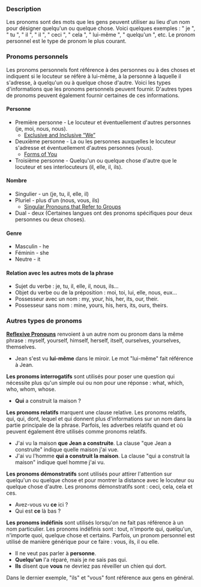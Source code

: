 ### Description

Les pronoms sont des mots que les gens peuvent utiliser au lieu d'un nom pour désigner quelqu'un ou quelque chose. Voici quelques exemples : " je ", " tu ", " il ", " il ", " ceci ", " cela ", " lui-même ", " quelqu'un ", etc. Le pronom personnel est le type de pronom le plus courant.

### Pronoms personnels

Les pronoms personnels font référence à des personnes ou à des choses et indiquent si le locuteur se réfère à lui-même, à la personne à laquelle il s'adresse, à quelqu'un ou à quelque chose d'autre. Voici les types d'informations que les pronoms personnels peuvent fournir. D'autres types de pronoms peuvent également fournir certaines de ces informations.

#### Personne

* Première personne - Le locuteur et éventuellement d'autres personnes (je, moi, nous, nous).
    * [Exclusive and Inclusive “We”](../figs-exclusive/01.md)
* Deuxième personne - La ou les personnes auxquelles le locuteur s'adresse et éventuellement d'autres personnes (vous).
    * [Forms of You](../figs-you/01.md)
* Troisième personne - Quelqu'un ou quelque chose d'autre que le locuteur et ses interlocuteurs (il, elle, il, ils).

#### Nombre

* Singulier - un (je, tu, il, elle, il)
* Pluriel - plus d'un (nous, vous, ils)
    * [Singular Pronouns that Refer to Groups](../figs-youcrowd/01.md)
* Dual - deux (Certaines langues ont des pronoms spécifiques pour deux personnes ou deux choses).

#### Genre

* Masculin - he
* Féminin - she
* Neutre - it

#### Relation avec les autres mots de la phrase

* Sujet du verbe : je, tu, il, elle, il, nous, ils...
* Objet du verbe ou de la préposition : moi, toi, lui, elle, nous, eux...
* Possesseur avec un nom : my, your, his, her, its, our, their.
* Possesseur sans nom : mine, yours, his, hers, its, ours, theirs.

### Autres types de pronoms

**[Reflexive Pronouns](../figs-rpronouns/01.md)** renvoient à un autre nom ou pronom dans la même phrase : myself, yourself, himself, herself, itself, ourselves, yourselves, themselves.

* Jean s'est vu **lui-même** dans le miroir. Le mot "lui-même" fait référence à Jean.

**Les pronoms interrogatifs** sont utilisés pour poser une question qui nécessite plus qu'un simple oui ou non pour une réponse : what, which, who, whom, whose.

* **Qui** a construit la maison ?

**Les pronoms relatifs** marquent une clause relative. Les pronoms relatifs, qui, qui, dont, lequel et qui donnent plus d'informations sur un nom dans la partie principale de la phrase. Parfois, les adverbes relatifs quand et où peuvent également être utilisés comme pronoms relatifs.

* J'ai vu la maison **que Jean a construite**. La clause "que Jean a construite" indique quelle maison j'ai vue.
* J'ai vu l'homme **qui a construit la maison**. La clause "qui a construit la maison" indique quel homme j'ai vu.

**Les pronoms démonstratifs** sont utilisés pour attirer l'attention sur quelqu'un ou quelque chose et pour montrer la distance avec le locuteur ou quelque chose d'autre. Les pronoms démonstratifs sont : ceci, cela, cela et ces.

* Avez-vous vu **ce** ici ?
* Qui est **ce** là bas ?

**Les pronoms indéfinis** sont utilisés lorsqu'on ne fait pas référence à un nom particulier. Les pronoms indéfinis sont : tout, n'importe qui, quelqu'un, n'importe quoi, quelque chose et certains. Parfois, un pronom personnel est utilisé de manière générique pour ce faire : vous, ils, il ou elle.

* Il ne veut pas parler à **personne**.
* **Quelqu'un** l'a réparé, mais je ne sais pas qui.
* **Ils** disent que **vous** ne devriez pas réveiller un chien qui dort.

Dans le dernier exemple, "ils" et "vous" font référence aux gens en général.
